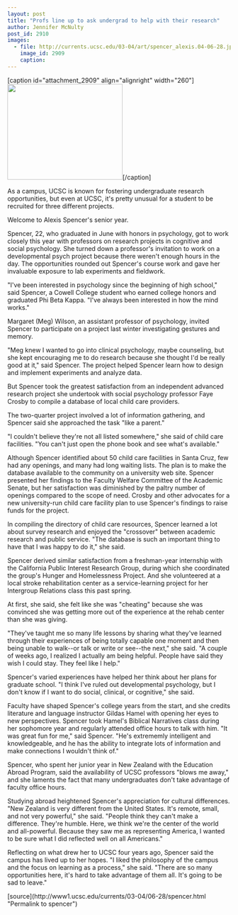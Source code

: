 ```yaml
---
layout: post
title: "Profs line up to ask undergrad to help with their research"
author: Jennifer McNulty
post_id: 2910
images:
  - file: http://currents.ucsc.edu/03-04/art/spencer_alexis.04-06-28.jpg
    image_id: 2909
    caption: 
---
```


[caption id="attachment_2909" align="alignright" width="260"]<a href="http://localhost/mysite/wp-content/uploads/2004/06/spencer_alexis.04-06-28.jpg"><img class="size-full wp-image-2909" src="http://localhost/mysite/wp-content/uploads/2004/06/spencer_alexis.04-06-28.jpg" alt="" width="260" height="216" /></a>[/caption]
<p>
  As a campus, UCSC is known for fostering undergraduate research opportunities, but even at UCSC, it's pretty unusual for a student to be recruited for three different projects.<br>
</p>
<p>
  Welcome to Alexis Spencer's senior year.
</p>
<p>
  Spencer, 22, who graduated in June with honors in psychology, got to work closely this year with professors on research projects in cognitive and social psychology. She turned down a professor's invitation to work on a developmental psych project because there weren't enough hours in the day. The opportunities rounded out Spencer's course work and gave her invaluable exposure to lab experiments and fieldwork.<br>
</p>
<p>
  "I've been interested in psychology since the beginning of high school," said Spencer, a Cowell College student who earned college honors and graduated Phi Beta Kappa. "I've always been interested in how the mind works."<br>
</p>
<p>
  Margaret (Meg) Wilson, an assistant professor of psychology, invited Spencer to participate on a project last winter investigating gestures and memory.<br>
</p>
<p>
  "Meg knew I wanted to go into clinical psychology, maybe counseling, but she kept encouraging me to do research because she thought I'd be really good at it," said Spencer. The project helped Spencer learn how to design and implement experiments and analyze data.<br>
</p>
<p>
  But Spencer took the greatest satisfaction from an independent advanced research project she undertook with social psychology professor Faye Crosby to compile a database of local child care providers.<br>
</p>
<p>
  The two-quarter project involved a lot of information gathering, and Spencer said she approached the task "like a parent."<br>
</p>
<p>
  "I couldn't believe they're not all listed somewhere," she said of child care facilities. "You can't just open the phone book and see what's available."<br>
</p>
<p>
  Although Spencer identified about 50 child care facilities in Santa Cruz, few had any openings, and many had long waiting lists. The plan is to make the database available to the community on a university web site. Spencer presented her findings to the Faculty Welfare Committee of the Academic Senate, but her satisfaction was diminished by the paltry number of openings compared to the scope of need. Crosby and other advocates for a new university-run child care facility plan to use Spencer's findings to raise funds for the project.<br>
</p>
<p>
  In compiling the directory of child care resources, Spencer learned a lot about survey research and enjoyed the "crossover" between academic research and public service. "The database is such an important thing to have that I was happy to do it," she said.<br>
</p>
<p>
  Spencer derived similar satisfaction from a freshman-year internship with the California Public Interest Research Group, during which she coordinated the group's Hunger and Homelessness Project. And she volunteered at a local stroke rehabilitation center as a service-learning project for her Intergroup Relations class this past spring.<br>
</p>
<p>
  At first, she said, she felt like she was "cheating" because she was convinced she was getting more out of the experience at the rehab center than she was giving.<br>
</p>
<p>
  "They've taught me so many life lessons by sharing what they've learned through their experiences of being totally capable one moment and then being unable to walk--or talk or write or see--the next," she said. "A couple of weeks ago, I realized I actually am being helpful. People have said they wish I could stay. They feel like I help."<br>
</p>
<p>
  Spencer's varied experiences have helped her think about her plans for graduate school. "I think I've ruled out developmental psychology, but I don't know if I want to do social, clinical, or cognitive," she said.<br>
</p>
<p>
  Faculty have shaped Spencer's college years from the start, and she credits literature and language instructor Gildas Hamel with opening her eyes to new perspectives. Spencer took Hamel's Biblical Narratives class during her sophomore year and regularly attended office hours to talk with him. "It was great fun for me," said Spencer. "He's extrememly intelligent and knowledgeable, and he has the ability to integrate lots of information and make connections I wouldn't think of."<br>
</p>
<p>
  Spencer, who spent her junior year in New Zealand with the Education Abroad Program, said the availability of UCSC professors "blows me away," and she laments the fact that many undergraduates don't take advantage of faculty office hours.<br>
</p>
<p>
  Studying abroad heightened Spencer's appreciation for cultural differences. "New Zealand is very different from the United States. It's remote, small, and not very powerful," she said. "People think they can't make a difference. They're humble. Here, we think we're the center of the world and all-powerful. Because they saw me as representing America, I wanted to be sure what I did reflected well on all Americans."<br>
</p>
<p>
  Reflecting on what drew her to UCSC four years ago, Spencer said the campus has lived up to her hopes. "I liked the philosophy of the campus and the focus on learning as a process," she said. "There are so many opportunities here, it's hard to take advantage of them all. It's going to be sad to leave."<br>
</p>
[source](http://www1.ucsc.edu/currents/03-04/06-28/spencer.html "Permalink to spencer")

